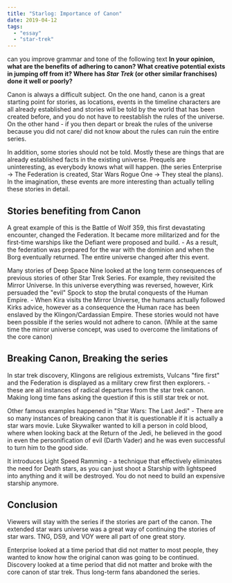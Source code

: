 ```yaml
---
title: "Starlog: Importance of Canon"
date: 2019-04-12
tags:
  - "essay"
  - "star-trek"
---
```


can you improve grammar and tone of the following text
**In your opinion, what are the benefits of adhering to canon? What creative potential exists in jumping off from it? Where has *Star Trek* (or other similar franchises) done it well or poorly?**

Canon is always a difficult subject. On the one hand, canon is a great starting point for stories, as locations, events in the timeline characters are all already established and stories will be told by the world that has been created before, and you do not have to reestablish the rules of the universe.  
On the other hand - if you then depart or break the rules of the universe because you did not care/ did not know about the rules can ruin the entire series.

In addition, some stories should not be told. Mostly these are things that are already established facts in the existing universe. Prequels are uninteresting, as everybody knows what will happen. (the series Enterprise -> The Federation is created, Star Wars Rogue One -> They steal the plans). In the imagination, these events are more interesting than actually telling these stories in detail.

## Stories benefiting from Canon

A great example of this is the Battle of Wolf 359, this first devastating encounter, changed the Federation. It became more militarized and for the first-time warships like the Defiant were proposed and build. - As a result, the federation was prepared for the war with the dominion and when the Borg eventually returned. The entire universe changed after this event.

Many stories of Deep Space Nine looked at the long term consequences of previous stories of other Star Trek Series. For example, they revisited the Mirror Universe. In this universe everything was reversed, however, Kirk persuaded the "evil" Spock to stop the brutal conquests of the Human Empire. - When Kira visits the Mirror Universe, the humans actually followed Kirks advice, however as a consequence the Human race has been enslaved by the Klingon/Cardassian Empire. These stories would not have been possible if the series would not adhere to canon. (While at the same time the mirror universe concept, was used to overcome the limitations of the core canon)

## Breaking Canon, Breaking the series

In star trek discovery, Klingons are religious extremists, Vulcans "fire first" and the Federation is displayed as a military crew first then explorers. - these are all instances of radical departures from the star trek canon. Making long time fans asking the question if this is still star trek or not.

Other famous examples happened in "Star Wars: The Last Jedi" - There are so many instances of breaking canon that it is questionable if it is actually a star wars movie. Luke Skywalker wanted to kill a person in cold blood, where when looking back at the Return of the Jedi, he believed in the good in even the personification of evil (Darth Vader) and he was even successful to turn him to the good side.

It introduces Light Speed Ramming - a technique that effectively eliminates the need for Death stars, as you can just shoot a Starship with lightspeed into anything and it will be destroyed. You do not need to build an expensive starship anymore.

## Conclusion

Viewers will stay with the series if the stories are part of the canon. The extended star wars universe was a great way of continuing the stories of star wars. TNG, DS9, and VOY were all part of one great story.

Enterprise looked at a time period that did not matter to most people, they wanted to know how the original canon was going to be continued. Discovery looked at a time period that did not matter and broke with the core canon of star trek. Thus long-term fans abandoned the series.
